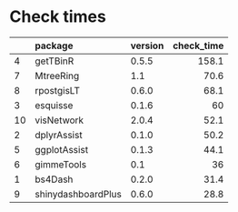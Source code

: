 # Check times

|   |package            |version | check_time|
|:--|:------------------|:-------|----------:|
|4  |getTBinR           |0.5.5   |      158.1|
|7  |MtreeRing          |1.1     |       70.6|
|8  |rpostgisLT         |0.6.0   |       68.1|
|3  |esquisse           |0.1.6   |         60|
|10 |visNetwork         |2.0.4   |       52.1|
|2  |dplyrAssist        |0.1.0   |       50.2|
|5  |ggplotAssist       |0.1.3   |       44.1|
|6  |gimmeTools         |0.1     |         36|
|1  |bs4Dash            |0.2.0   |       31.4|
|9  |shinydashboardPlus |0.6.0   |       28.8|


